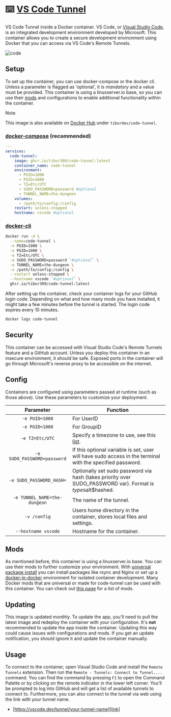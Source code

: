 [vscode]: https://code.visualstudio.com/
[repo]: https://github.com/tibor309/code-tunnel

[dhub]: https://hub.docker.com/r/tibordev/code-tunnel
[dcompose]: https://docs.linuxserver.io/general/docker-compose
[dcli]: https://docs.docker.com/engine/reference/commandline/cli/
[tz]: https://en.wikipedia.org/wiki/List_of_tz_database_time_zones#List
[link]: https://vscode.dev

[lsmods]: https://github.com/linuxserver/docker-mods
[lsmods-list]: https://mods.linuxserver.io/
[lsupi]: https://github.com/linuxserver/docker-mods/tree/universal-package-install
[lsdnd]: https://github.com/linuxserver/docker-mods/tree/universal-docker-in-docker


# ⌨️ [VS Code Tunnel][repo]
VS Code Tunnel inside a Docker container. VS Code, or [Visual Studio Code][vscode], is an integrated development environment developed by Microsoft. This container allows you to create a secure development environment using Docker that you can access via VS Code's Remote Tunnels.

![code](https://github.com/user-attachments/assets/dc9b2f18-08a4-4202-9e21-34f45e4bf3f0)

## Setup
To set up the container, you can use docker-compose or the docker cli. Unless a parameter is flagged as 'optional', it is *mandatory* and a value must be provided. This container is using a linuxserver.io base, so you can use their [mods][lsmods] and configurations to enable additional functionality within the container.

> [!NOTE]
> This image is also available on [Docker Hub][dhub] under `tibordev/code-tunnel`.

### [docker-compose][dcompose] (recommended)
```yaml
---
services:
  code-tunnel:
    image: ghcr.io/tibor309/code-tunnel:latest
    container_name: code-tunnel
    environment:
      - PUID=1000
      - PGID=1000
      - TZ=Etc/UTC
      - SUDO_PASSWORD=password #optional
      - TUNNEL_NAME=the-dungeon
    volumes:
      - /path/to/config:/config
    restart: unless-stopped
    hostname: vscode #optional
```

### [docker-cli][dcli]
```bash
docker run -d \
  --name=code-tunnel \
  -e PUID=1000 \
  -e PGID=1000 \
  -e TZ=Etc/UTC \
  -e SUDO_PASSWORD=password `#optional` \
  -e TUNNEL_NAME=the-dungeon \
  -v /path/to/config:/config \
  --restart unless-stopped \
  --hostname vscode `#optional` \
  ghcr.io/tibor309/code-tunnel:latest
```

After setting up the container, check your container logs for your GitHub login code. Depending on what and how many mods you have installed, it might take a few minutes before the tunnel is started. The login code expires every 10 minutes.

```bash
docker logs code-tunnel
```

## Security
This container can be accessed with Visual Studio Code's Remote Tunnels feature and a GitHub account. Unless you deploy this container in an insecure environment, it should be safe. Exposed ports in the container will go through Microsoft's reverse proxy to be accessible on the internet.

## Config
Containers are configured using parameters passed at runtime (such as those above). Use these parameters to customize your deployment.

| Parameter | Function |
| :----: | --- |
| `-e PUID=1000` | For UserID |
| `-e PGID=1000` | For GroupID |
| `-e TZ=Etc/UTC` | Specify a timezone to use, see this [list][tz]. |
| `-e SUDO_PASSWORD=password` | If this optional variable is set, user will have sudo access in the terminal with the specified password. |
| `-e SUDO_PASSWORD_HASH=` | Optionally set sudo password via hash (takes priority over SUDO_PASSWORD var). Format is $type$salt$hashed. |
| `-e TUNNEL_NAME=the-dungeon` | The name of the tunnel. |
| `-v /config` | Users home directory in the container, stores local files and settings. |
| `--hostname vscode` | Hostname for the container. |

## Mods
As mentioned before, this container is using a linuxserver.io base. You can use their mods to further customize your environment. With [universal package install][lsupi] you can install packages like rsync and Nginx or set up a [docker-in-docker][lsdnd] environment for isolated container development. Many Docker mods that are universal or made for code-tunnel can be used with this container. You can check out [this page][lsmods-list] for a list of mods.

## Updating
This image is updated monthly. To update the app, you'll need to pull the latest image and redeploy the container with your configuration. It's **not** recommended to update the app inside the container. Updating this way could cause issues with configurations and mods. If you get an update notification, you should ignore it and update the container manually.

## Usage
To connect to the container, open Visual Studio Code and install the `Remote Tunnels` extension. Then run the `Remote - Tunnels: Connect to Tunnel....` command. You can find the command by pressing `F1` to open the Command Palette or by clicking on the remote indicator in the lower left corner. You'll be prompted to log into GitHub and will get a list of available tunnels to connect to. Furthermore, you can also connect to the tunnel via web using the link with your tunnel name.

* [https://vscode.dev/tunnel/your-tunnel-name][link]
